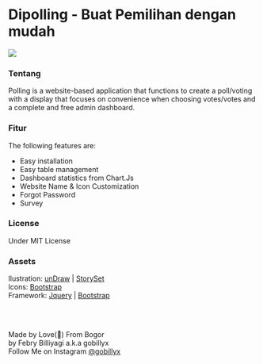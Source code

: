 # Dipolling - Buat Pemilihan dengan mudah

<img src="http://gobillyx.000webhostapp.com/dipolling/assets/img/dashboard%20-%20chart.JPG">
<br>

### Tentang
Polling is a website-based application that functions to create a poll/voting with a display that focuses on convenience when choosing votes/votes and a complete and free admin dashboard.

### Fitur
The following features are:

<ul>
  <li>Easy installation</li>
  <li>Easy table management</li>
  <li>Dashboard statistics from Chart.Js</li>
  <li>Website Name & Icon Customization</li>
  <li>Forgot Password</li>
  <li>Survey</li>
</ul>

### License
Under MIT License

### Assets
Ilustration: <a href="https://undraw.co">unDraw</a> | <a href="https://undraw.co">StorySet</a>
<br>
Icons: <a href="https://icons.bootstrap.com">Bootstrap</a>
<br>
Framework: <a href="https://jquery.com">Jquery</a> | <a href="https://bootstrap.com">Bootstrap</a>

<br>
<br>

Made by Love(&#128150;) From Bogor
<br>
by Febry Billiyagi a.k.a gobillyx
<br>
Follow Me on Instagram <a href="https://www.instagram.com/gobillyx/">@gobillyx</a>
